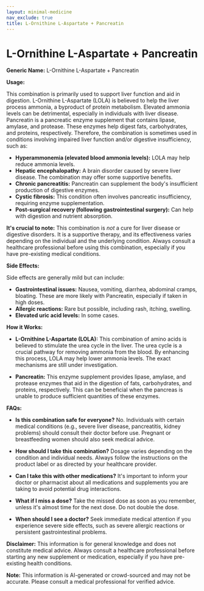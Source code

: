 ```yaml
---
layout: minimal-medicine
nav_exclude: true
title: L-Ornithine L-Aspartate + Pancreatin
---
```


# L-Ornithine L-Aspartate + Pancreatin

**Generic Name:** L-Ornithine L-Aspartate + Pancreatin


**Usage:**

This combination is primarily used to support liver function and aid in digestion.  L-Ornithine L-Aspartate (LOLA) is believed to help the liver process ammonia, a byproduct of protein metabolism.  Elevated ammonia levels can be detrimental, especially in individuals with liver disease. Pancreatin is a pancreatic enzyme supplement that contains lipase, amylase, and protease. These enzymes help digest fats, carbohydrates, and proteins, respectively.  Therefore, the combination is sometimes used in conditions involving impaired liver function and/or digestive insufficiency, such as:

* **Hyperammonemia (elevated blood ammonia levels):**  LOLA may help reduce ammonia levels.
* **Hepatic encephalopathy:** A brain disorder caused by severe liver disease.  The combination may offer some supportive benefits.
* **Chronic pancreatitis:**  Pancreatin can supplement the body's insufficient production of digestive enzymes.
* **Cystic fibrosis:** This condition often involves pancreatic insufficiency, requiring enzyme supplementation.
* **Post-surgical recovery (following gastrointestinal surgery):**  Can help with digestion and nutrient absorption.


**It's crucial to note:** This combination is *not* a cure for liver disease or digestive disorders.  It is a supportive therapy, and its effectiveness varies depending on the individual and the underlying condition.  Always consult a healthcare professional before using this combination, especially if you have pre-existing medical conditions.


**Side Effects:**

Side effects are generally mild but can include:

* **Gastrointestinal issues:** Nausea, vomiting, diarrhea, abdominal cramps, bloating.  These are more likely with Pancreatin, especially if taken in high doses.
* **Allergic reactions:**  Rare but possible, including rash, itching, swelling.
* **Elevated uric acid levels:**  In some cases.


**How it Works:**

* **L-Ornithine L-Aspartate (LOLA):**  This combination of amino acids is believed to stimulate the urea cycle in the liver. The urea cycle is a crucial pathway for removing ammonia from the blood.  By enhancing this process, LOLA may help lower ammonia levels.  The exact mechanisms are still under investigation.

* **Pancreatin:** This enzyme supplement provides lipase, amylase, and protease enzymes that aid in the digestion of fats, carbohydrates, and proteins, respectively.  This can be beneficial when the pancreas is unable to produce sufficient quantities of these enzymes.


**FAQs:**

* **Is this combination safe for everyone?** No.  Individuals with certain medical conditions (e.g., severe liver disease, pancreatitis, kidney problems) should consult their doctor before use. Pregnant or breastfeeding women should also seek medical advice.

* **How should I take this combination?**  Dosage varies depending on the condition and individual needs. Always follow the instructions on the product label or as directed by your healthcare provider.

* **Can I take this with other medications?**  It's important to inform your doctor or pharmacist about all medications and supplements you are taking to avoid potential drug interactions.

* **What if I miss a dose?** Take the missed dose as soon as you remember, unless it's almost time for the next dose.  Do not double the dose.

* **When should I see a doctor?** Seek immediate medical attention if you experience severe side effects, such as severe allergic reactions or persistent gastrointestinal problems.


**Disclaimer:** This information is for general knowledge and does not constitute medical advice. Always consult a healthcare professional before starting any new supplement or medication, especially if you have pre-existing health conditions.


**Note:** This information is AI-generated or crowd-sourced and may not be accurate. Please consult a medical professional for verified advice.